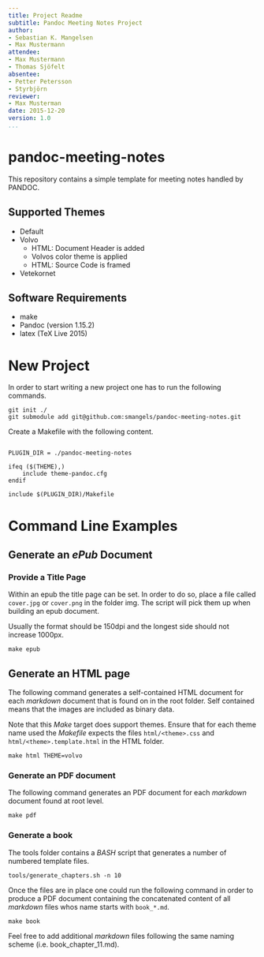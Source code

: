 ```yaml
---
title: Project Readme
subtitle: Pandoc Meeting Notes Project
author:
- Sebastian K. Mangelsen
- Max Mustermann
attendee:
- Max Mustermann
- Thomas Sjöfelt
absentee:
- Petter Petersson
- Styrbjörn
reviewer:
- Max Musterman
date: 2015-12-20
version: 1.0
...
```


# pandoc-meeting-notes
This repository contains a simple template for meeting notes handled by PANDOC.

## Supported Themes

* Default
* Volvo
    - HTML: Document Header is added
    - Volvos color theme is applied
    - HTML: Source Code is framed
* Vetekornet

## Software Requirements
* make
* Pandoc (version 1.15.2)
* latex (TeX  Live 2015)

# New Project

In order to start writing a new project one has to run the following commands.

~~~~{.bash}
git init ./
git submodule add git@github.com:smangels/pandoc-meeting-notes.git
~~~~

Create a Makefile with the following content.

~~~~{.bash}

PLUGIN_DIR = ./pandoc-meeting-notes

ifeq ($(THEME),)
    include theme-pandoc.cfg
endif

include $(PLUGIN_DIR)/Makefile
~~~~

# Command Line Examples

## Generate an _ePub_ Document

### Provide a Title Page
Within an epub the title page can be set. In order to do so, place a file called `cover.jpg` or `cover.png` in the folder img. The script will pick them up when building an epub document.

Usually the format should be 150dpi and the longest side should not increase
1000px.

~~~~{.bash}
make epub
~~~~

## Generate an HTML page
The following command generates a self-contained HTML document for each _markdown_ document that is found on in the root folder. Self contained means that the images are included as binary data.

Note that this _Make_ target does support themes. Ensure that for each theme name used the _Makefile_ expects the files `html/<theme>.css` and `html/<theme>.template.html` in the HTML folder.

~~~~{.bash}
make html THEME=volvo
~~~~

### Generate an PDF document
The following command generates an PDF document for each _markdown_ document found at root level.

~~~~{.bash}
make pdf
~~~~

### Generate a book
The tools folder contains a _BASH_ script that generates a number of numbered template files.

~~~~{.bash}
tools/generate_chapters.sh -n 10
~~~~

Once the files are in place one could run the following command in order to produce a PDF document containing the concatenated content of all _markdown_ files whos name starts with `book_*.md`.

~~~~{.bash}
make book
~~~~

Feel free to add additional _markdown_ files following the same naming scheme (i.e. book_chapter_11.md).